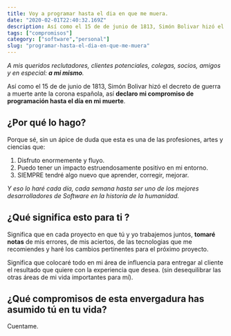 ```yaml
---
title: Voy a programar hasta el dia en que me muera.
date: "2020-02-01T22:40:32.169Z"
description: Así como el 15 de de junio de 1813, Simón Bolivar hizó el decreto de guerra a muerte ante la corona española, así declaro...
tags: ["compromisos"]
category: ["software","personal"]
slug: "programar-hasta-el-dia-en-que-me-muera"
---
```


_A mis queridos reclutadores, clientes potenciales, colegas, socios, amigos y en especial: **a mi mismo**._

Así como el 15 de de junio de 1813, Simón Bolivar hizó el decreto de guerra a muerte ante la corona española, así **declaro mi compromiso de programación hasta el día en mi muerte**.

## ¿Por qué lo hago?

Porque sé, sin un ápice de duda que esta es una de las profesiones, artes y ciencias que:

1. Disfruto enormemente y fluyo.
2. Puedo tener un impacto estruendosamente positivo en mi entorno.
3. SIEMPRE tendré algo nuevo que aprender, corregir, mejorar.

_Y eso lo haré cada día, cada semana hasta ser uno de los mejores desarrolladores de Software en la historia de la humanidad._

## ¿Qué significa esto para ti ?

Significa que en cada proyecto en que tú y yo trabajemos juntos, **tomaré notas** de mis errores, de mis aciertos, de las tecnologias que me recomiendes y haré los cambios pertinentes para el próximo proyecto.

Significa que colocaré todo en mi área de influencia para entregar al cliente el resultado que quiere con la experiencia que desea. (sin desequilibrar las otras áreas de mi vida importantes para mí).

## ¿Qué compromisos de esta envergadura has asumido tú en tu vida?

Cuentame.
